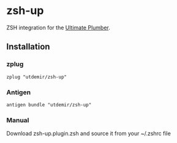 # zsh-up

ZSH integration for the [Ultimate Plumber][].

[Ultimate Plumber]: https://github.com/akavel/up

## Installation

### zplug

```
zplug "utdemir/zsh-up"
```

### Antigen

```
antigen bundle "utdemir/zsh-up"
```

### Manual

Download zsh-up.plugin.zsh and source it from your ~/.zshrc file

